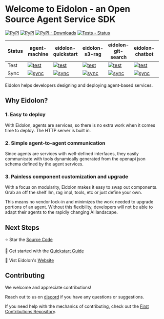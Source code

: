 # Welcome to Eidolon - an Open Source Agent Service SDK
 
[![PyPI](https://img.shields.io/pypi/v/eidolon-ai-sdk?style=flat&label=eidolon-ai-sdk)](https://pypi.org/project/eidolon-ai-sdk/)
[![PyPI](https://img.shields.io/pypi/v/eidolon-ai-client?style=flat&label=eidolon-ai-client)](https://pypi.org/project/eidolon-ai-client/)
[![PyPI - Downloads](https://img.shields.io/pypi/dm/eidolon-ai-sdk)](https://pypistats.org/packages/eidolon-ai-sdk)
[![Tests - Status](https://img.shields.io/github/actions/workflow/status/eidolon-ai/eidolon/test_python.yml?style=flat&label=test)](https://github.com/eidolon-ai/eidolon/actions/workflows/test_python.yml?query=branch%3Amain)

| Status | agent-machine | eidolon-quickstart | eidolon-s3-rag | eidolon-git-search | eidolon-chatbot | web-researcher | azure-llm | github-assistant |
|--------|---------------|-------------------|----------------|-------------------|-----------------|----------------|-----------|------------------|
| Test | [![test](https://img.shields.io/github/actions/workflow/status/eidolon-ai/agent-machine/test.yml?label=test)](https://github.com/eidolon-ai/agent-machine) | [![test](https://img.shields.io/github/actions/workflow/status/eidolon-ai/eidolon-quickstart/test.yml?label=test)](https://github.com/eidolon-ai/eidolon-quickstart) | [![test](https://img.shields.io/github/actions/workflow/status/eidolon-ai/eidolon-s3-rag/test.yml?label=test)](https://github.com/eidolon-ai/eidolon-s3-rag) | [![test](https://img.shields.io/github/actions/workflow/status/eidolon-ai/eidolon-git-search/test.yml?label=test)](https://github.com/eidolon-ai/eidolon-git-search) | [![test](https://img.shields.io/github/actions/workflow/status/eidolon-ai/eidolon-chatbot/test.yml?label=test)](https://github.com/eidolon-ai/eidolon-chatbot) | [![test](https://img.shields.io/github/actions/workflow/status/eidolon-ai/web-researcher/test.yml?label=test)](https://github.com/eidolon-ai/web-researcher) | [![test](https://img.shields.io/github/actions/workflow/status/eidolon-ai/azure-llm/test.yml?label=test)](https://github.com/eidolon-ai/azure-llm) | [![test](https://img.shields.io/github/actions/workflow/status/eidolon-ai/github-assistant/test.yml?label=test)](https://github.com/eidolon-ai/github-assistant) |
| Sync | [![sync](https://img.shields.io/github/actions/workflow/status/eidolon-ai/agent-machine/update.yml?label=sync)](https://github.com/eidolon-ai/agent-machine) | [![sync](https://img.shields.io/github/actions/workflow/status/eidolon-ai/eidolon-quickstart/update.yml?label=sync)](https://github.com/eidolon-ai/eidolon-quickstart) | [![sync](https://img.shields.io/github/actions/workflow/status/eidolon-ai/eidolon-s3-rag/update.yml?label=sync)](https://github.com/eidolon-ai/eidolon-s3-rag) | [![sync](https://img.shields.io/github/actions/workflow/status/eidolon-ai/eidolon-git-search/update.yml?label=sync)](https://github.com/eidolon-ai/eidolon-git-search) | [![sync](https://img.shields.io/github/actions/workflow/status/eidolon-ai/eidolon-chatbot/update.yml?label=sync)](https://github.com/eidolon-ai/eidolon-chatbot) | [![sync](https://img.shields.io/github/actions/workflow/status/eidolon-ai/web-researcher/update.yml?label=sync)](https://github.com/eidolon-ai/web-researcher) | [![sync](https://img.shields.io/github/actions/workflow/status/eidolon-ai/azure-llm/update.yml?label=sync)](https://github.com/eidolon-ai/azure-llm) | [![sync](https://img.shields.io/github/actions/workflow/status/eidolon-ai/github-assistant/update.yml?label=sync)](https://github.com/eidolon-ai/github-assistant) |

Eidolon helps developers designing and deploying agent-based services.

## Why Eidolon?
### 1. Easy to deploy
With Eidolon, agents are services, so there is no extra work when it comes time to deploy. The HTTP server is built in.

### 2. Simple agent-to-agent communication
Since agents are services with well-defined interfaces, they easily communicate with tools dynamically generated from
the openapi json schema defined by the agent services.

### 3. Painless component customization and upgrade
With a focus on modularity, Eidolon makes it easy to swap out components. Grab an off the shelf llm, rag impl, tools,
etc or just define your own.

This means no vendor lock-in and minimizes the work needed to upgrade portions of an agent. Without this flexibility,
developers will not be able to adapt their agents to the rapidly changing AI landscape.

## Next Steps
⭐️ Star the [Source Code](https://github.com/eidolon-ai/eidolon)

🚀 Get started with the [Quickstart Guide](https://www.eidolonai.com/docs/quickstart)

🔎 Vist Eidolon's [Website](https://eidolonai.com/)


## Contributing

We welcome and appreciate contributions!

Reach out to us on [discord](https://discord.gg/6kVQrHpeqG) if you have
any questions or suggestions.

If you need help with the mechanics of contributing, check out the [First Contributions Repository](https://github.com/firstcontributions/first-contributions). 
